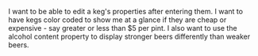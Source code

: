 <!-- I want to see what kegs I have available. For each keg, I need to see its name, brand, price and alcohol content. -->
<!-- I want to fill out a form when I tap a new keg to create a display for it. -->
<!-- I want to see a display of how many pints are left in a keg. A full keg has 124 pints in it.. I want to be able to click a button on a display of a keg whenever I sell a pint of that kind of beer and have the display of how many pints are left decrease by 1. -->
<!-- I want to be able to see all the kegs that have less than 10 pints left so that I can be ready to change them. -->
I want to be able to edit a keg's properties after entering them.
I want to have kegs color coded to show me at a glance if they are cheap or expensive - say greater or less than $5 per pint. I also want to use the alcohol content property to display stronger beers differently than weaker beers.
